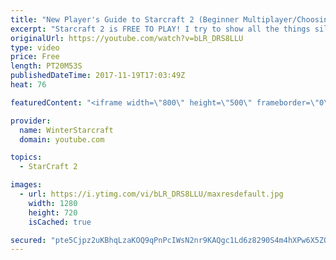```yaml
---
title: "New Player's Guide to Starcraft 2 (Beginner Multiplayer/Choosing Race)"
excerpt: "Starcraft 2 is FREE TO PLAY! I try to show all the things silver league me wishes he had known in 2010!! Important Links (to outside resources): Sc2ReplayStats: https://sc2replaystats.com/ Team Liquid: http://www.teamliquid.net/ Reddit Resources: https://www.reddit.com/r/starcraft/wiki/related_reddits"
originalUrl: https://youtube.com/watch?v=bLR_DRS8LLU
type: video
price: Free
length: PT20M53S
publishedDateTime: 2017-11-19T17:03:49Z
heat: 76

featuredContent: "<iframe width=\"800\" height=\"500\" frameborder=\"0\" src=\"https://www.youtube.com/embed/bLR_DRS8LLU\" allow=\"accelerometer; autoplay; encrypted-media; gyroscope; picture-in-picture\" allowfullscreen></iframe>"

provider:
  name: WinterStarcraft
  domain: youtube.com

topics:
  - StarCraft 2

images:
  - url: https://i.ytimg.com/vi/bLR_DRS8LLU/maxresdefault.jpg
    width: 1280
    height: 720
    isCached: true

secured: "pte5Cjpz2uKBhqLzaKOQ9qPnPcIWsN2nr9KAQgc1Ld6z8290S4m4hXPw6X5ZO+Y/Aie4uqnBZJm9mXI/qspxaR48D6J/pBLb087/2XCUBfdFz7UM8EGrprnOKgYA4Pu2+F61sfdGVYWqX+G3yqFXfIJpVqgukxooCz72v965foUR+k0Bb0HlE2BKQ7iZxcUqi7Phow0EEBg3v3Siwa6j6kaRkK4k7sqOo9ywI3j5J2Slh1lizOuURrvQOp+jqG1rP5dA13AiE+IiQljxwTsmpnEWaQKUjNZAspxzDSoHJF+4A76GEm9BHOq7d1/XfWvyUDvKm2CxveuQdKNqNOkn5sOnvRQafSjg7sI+UmI2kg8RRyapquy6Dgph/q4Fef+z3UVtRUSpD/+HnwP3XVUMRU+5CeluT5y+XyNkzcL4p140UMZZ9w2QNAT+2L8QvoLw;0iiMhke3+2vNzVG5JSZz/Q=="
---
```


